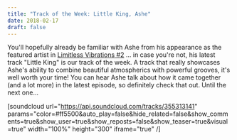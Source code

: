```yaml
---
title: "Track of the Week: Little King, Ashe"
date: 2018-02-17
draft: false
---
```

You'll hopefully already be familiar with Ashe from his appearance as the featured artist in <a href="http://audioapostles.org/2018/02/08/lv-podcast-2-ashe-2/">Limitless Vibrations #2</a> ... in case you're not, his latest track "Little King" is our track of the week. A track that really showcases Ashe's ability to combine beautiful atmospherics with powerful grooves, it's well worth your time! You can hear Ashe talk about how it came together (and a lot more) in the latest episode, so definitely check that out. Until the next one...

[soundcloud url="https://api.soundcloud.com/tracks/355313141" params="color=#ff5500&auto_play=false&hide_related=false&show_comments=true&show_user=true&show_reposts=false&show_teaser=true&visual=true" width="100%" height="300" iframe="true" /]